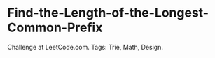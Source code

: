 # Find-the-Length-of-the-Longest-Common-Prefix
Challenge at LeetCode.com. Tags: Trie, Math, Design.
